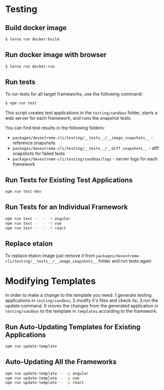 # Testing

## Build docker image 
```sh
$ lerna run docker:build
```

## Run docker image with browser
```sh
$ lerna run docker:run
```

## Run tests 

To run tests for all target frameworks, use the following command:

```sh
$ npm run test
```

This script creates test applications in the `testing/sandbox` folder, starts a web server for each framework, and runs the snapshot tests.

You can find test results in the following folders:

- `packages/devextreme-cli/testing/__tests__/__image_snapshots__` - reference snapshots
- `packages/devextreme-cli/testing/__tests__/__diff_snapshots__` - diff snapshots for failed tests
- `packages/devextreme-cli/testing/sandbox/logs` - server logs for each framework

## Run Tests for Existing Test Applications

```sh
npm run test-dev
```

## Run Tests for an Individual Framework

```sh
npm run test -- -- -t angular
npm run test -- -- -t vue
npm run test -- -- -t react
```

## Replace etalon

To replace etalon image just remove it from `packages/devextreme-cli/testing/__tests__/__image_snapshots__` folder and run tests again

# Modifying Templates

In order to make a change to the template you need:
1.generate testing applications in `testing/sandbox`;
2.modify it's files and check its;
3.run the update command.
It moves the changes from the generated application in `testing/sandbox` to the template in `templates` according to the framework.

## Run Auto-Updating Templates for Existing Applications

```sh
npm run update-template
```

## Auto-Updating All the Frameworks

```sh
npm run update-template -- -p angular
npm run update-template -- -p vue
npm run update-template -- -p react
```
